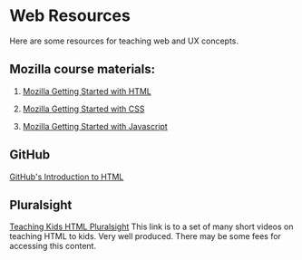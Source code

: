 # Web Resources
Here are some resources for teaching web and UX concepts.


## Mozilla course materials:

1. [Mozilla Getting Started with HTML](https://developer.mozilla.org/en-US/docs/Learn/HTML/Introduction_to_HTML/Getting_started)

2. [Mozilla Getting Started with CSS](https://developer.mozilla.org/en-US/docs/Learn/CSS/First_steps/Getting_started)

3. [Mozilla Getting Started with Javascript](https://developer.mozilla.org/en-US/docs/Learn/Getting_started_with_the_web/JavaScript_basics)

## GitHub
[GitHub's Introduction to HTML](https://lab.github.com/githubtraining/introduction-to-html)

## Pluralsight
[Teaching Kids HTML Pluralsight](https://app.pluralsight.com/player?course=teaching-kids-basic-html)
This link is to a set of many short videos on teaching HTML to kids.  Very well produced.  There may be some fees for accessing this content.